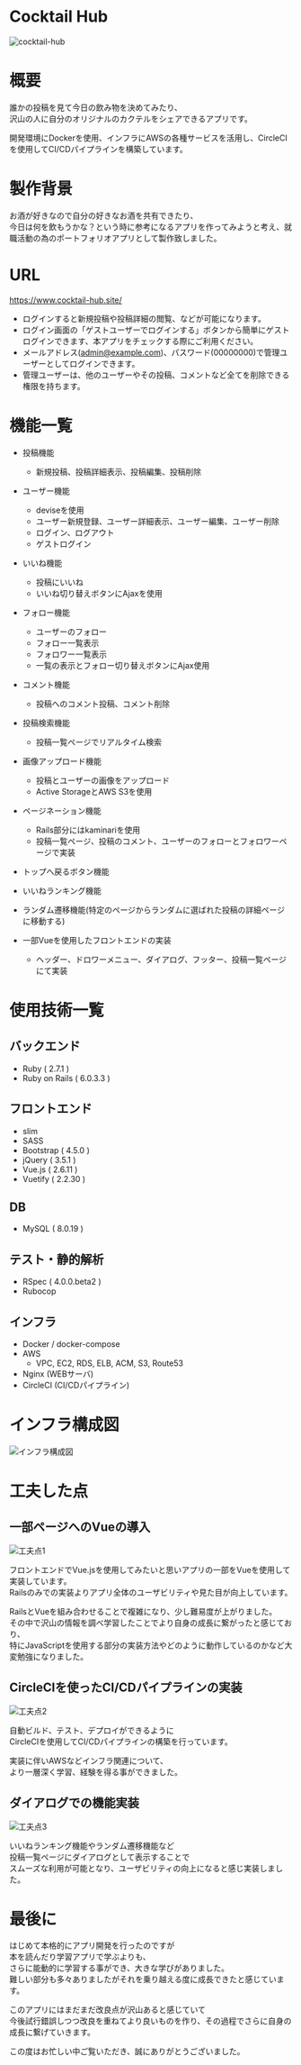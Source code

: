 # Cocktail Hub

![cocktail-hub](https://user-images.githubusercontent.com/53992902/103436803-f7a19580-4c62-11eb-89ac-6a83240794d1.png)


# 概要

誰かの投稿を見て今日の飲み物を決めてみたり、 \
沢山の人に自分のオリジナルのカクテルをシェアできるアプリです。

開発環境にDockerを使用、インフラにAWSの各種サービスを活用し、CircleCIを使用してCI/CDパイプラインを構築しています。

# 製作背景

お酒が好きなので自分の好きなお酒を共有できたり、\
今日は何を飲もうかな？という時に参考になるアプリを作ってみようと考え、就職活動の為のポートフォリオアプリとして製作致しました。

# URL

https://www.cocktail-hub.site/

- ログインすると新規投稿や投稿詳細の閲覧、などが可能になります。
- ログイン画面の「ゲストユーザーでログインする」ボタンから簡単にゲストログインできます、本アプリをチェックする際にご利用ください。
- メールアドレス(admin@example.com)、パスワード(00000000)で管理ユーザーとしてログインできます。
- 管理ユーザーは、他のユーザーやその投稿、コメントなど全てを削除できる権限を持ちます。

# 機能一覧

- 投稿機能
  - 新規投稿、投稿詳細表示、投稿編集、投稿削除

- ユーザー機能
  - deviseを使用
  - ユーザー新規登録、ユーザー詳細表示、ユーザー編集、ユーザー削除
  - ログイン、ログアウト
  - ゲストログイン

- いいね機能
  - 投稿にいいね
  - いいね切り替えボタンにAjaxを使用

- フォロー機能
  - ユーザーのフォロー
  - フォロー一覧表示
  - フォロワー一覧表示
  - 一覧の表示とフォロー切り替えボタンにAjax使用

- コメント機能
  - 投稿へのコメント投稿、コメント削除

- 投稿検索機能
  - 投稿一覧ページでリアルタイム検索

- 画像アップロード機能
  - 投稿とユーザーの画像をアップロード
  - Active StorageとAWS S3を使用

- ページネーション機能
  - Rails部分にはkaminariを使用
  - 投稿一覧ページ、投稿のコメント、ユーザーのフォローとフォロワーページで実装

- トップへ戻るボタン機能

- いいねランキング機能

- ランダム遷移機能(特定のページからランダムに選ばれた投稿の詳細ページに移動する)

- 一部Vueを使用したフロントエンドの実装
  - ヘッダー、ドロワーメニュー、ダイアログ、フッター、投稿一覧ページにて実装

# 使用技術一覧

## バックエンド

- Ruby ( 2.7.1 )
- Ruby on Rails ( 6.0.3.3 )

## フロントエンド

- slim
- SASS
- Bootstrap ( 4.5.0 )
- jQuery ( 3.5.1 )
- Vue.js ( 2.6.11 )
- Vuetify ( 2.2.30 )

## DB

- MySQL ( 8.0.19 )

## テスト・静的解析

- RSpec ( 4.0.0.beta2 )
- Rubocop

## インフラ

- Docker / docker-compose
- AWS
  - VPC, EC2, RDS, ELB, ACM, S3, Route53
- Nginx (WEBサーバ)
- CircleCI (CI/CDパイプライン)

# インフラ構成図

![インフラ構成図](https://user-images.githubusercontent.com/53992902/103436635-320a3300-4c61-11eb-8091-0a6b4fcf3201.png)

# 工夫した点

## 一部ページへのVueの導入

![工夫点1](https://user-images.githubusercontent.com/53992902/103436070-1dc33780-4c5b-11eb-8f85-78fdf4f8fc7c.png)

フロントエンドでVue.jsを使用してみたいと思いアプリの一部をVueを使用して実装しています。 \
Railsのみでの実装よりアプリ全体のユーザビリティや見た目が向上しています。

RailsとVueを組み合わせることで複雑になり、少し難易度が上がりました。 \
その中で沢山の情報を調べ学習したことでより自身の成長に繋がったと感じており、 \
特にJavaScriptを使用する部分の実装方法やどのように動作しているのかなど大変勉強になりました。

## CircleCIを使ったCI/CDパイプラインの実装

![工夫点2](https://user-images.githubusercontent.com/53992902/103436079-3e8b8d00-4c5b-11eb-9393-bfd2eab3d54d.png)

自動ビルド、テスト、デプロイができるように \
CircleCIを使用してCI/CDパイプラインの構築を行っています。

実装に伴いAWSなどインフラ関連について、 \
より一層深く学習、経験を得る事ができました。

## ダイアログでの機能実装

![工夫点3](https://user-images.githubusercontent.com/53992902/103436085-4d723f80-4c5b-11eb-835f-95b05d08b4cd.png)

いいねランキング機能やランダム遷移機能など \
投稿一覧ページにダイアログとして表示することで \
スムーズな利用が可能となり、ユーザビリティの向上になると感じ実装しました。

# 最後に

はじめて本格的にアプリ開発を行ったのですが \
本を読んだり学習アプリで学ぶよりも、 \
さらに能動的に学習する事ができ、大きな学びがありました。 \
難しい部分も多々ありましたがそれを乗り越える度に成長できたと感じています。

このアプリにはまだまだ改良点が沢山あると感じていて \
今後試行錯誤しつつ改良を重ねてより良いものを作り、その過程でさらに自身の成長に繋げていきます。

この度はお忙しい中ご覧いただき、誠にありがとうございました。